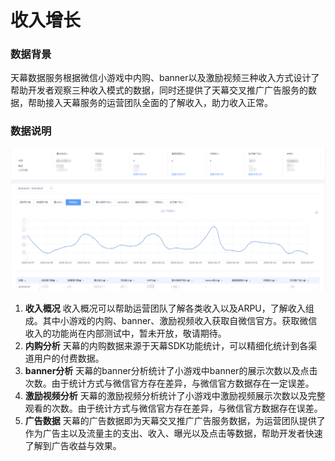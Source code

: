 # 收入增长

### **数据背景**

天幕数据服务根据微信小游戏中内购、banner以及激励视频三种收入方式设计了帮助开发者观察三种收入模式的数据，同时还提供了天幕交叉推广广告服务的数据，帮助接入天幕服务的运营团队全面的了解收入，助力收入正常。

### **数据说明**

![](../../.gitbook/assets/image%20%2828%29.png)

1. **收入概况** 收入概况可以帮助运营团队了解各类收入以及ARPU，了解收入组成。其中小游戏的内购、banner、激励视频收入获取自微信官方。获取微信收入的功能尚在内部测试中，暂未开放，敬请期待。 
2. **内购分析** 天幕的内购数据来源于天幕SDK功能统计，可以精细化统计到各渠道用户的付费数据。 
3. **banner分析** 天幕的banner分析统计了小游戏中banner的展示次数以及点击次数。由于统计方式与微信官方存在差异，与微信官方数据存在一定误差。 
4. **激励视频分析** 天幕的激励视频分析统计了小游戏中激励视频展示次数以及完整观看的次数。由于统计方式与微信官方存在差异，与微信官方数据存在误差。 
5. **广告数据** 天幕的广告数据即为天幕交叉推广广告服务数据，为运营团队提供了作为广告主以及流量主的支出、收入、曝光以及点击等数据，帮助开发者快速了解到广告收益与效果。

